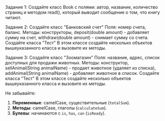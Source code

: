 Задание 1: 
Создайте класс Book с полями: автор, название, количество страниц и методом read(), который выводит сообщение о том, что книгу читают.

Задание 2: 
Создайте класс "Банковский счет"
Поля: номер счета, баланс.
Методы: конструкторы, deposit(double amount) - добавляет сумму на счет, withdraw(double amount) - снимает сумму со счета.
Создайте класса "Тест"
В этом классе создайте несколько объектов вышеуказанного класса и вызовите их методы.

Задание 3: 
Создайте класс "Зоомагазин"
Поля: название, адрес, список доступных для продажи животных.
Методы: конструктор, sellAnimal(String animalName) - продает животное (удаляет из списка), addAnimal(String animalName) - добавляет животное в список.
Создайте класса "Тест"
В этом классе создайте несколько объектов вышеуказанного класса и вызовите их методы.



Не забывайте:

1. **Переменные**: camelCase, существительные (`totalSum`).
2. **Методы**: camelCase, глаголы (`calculateSum`).
3. **Булевы**: начинаются с `is`, `has`, `can` (`isReady`).



 






